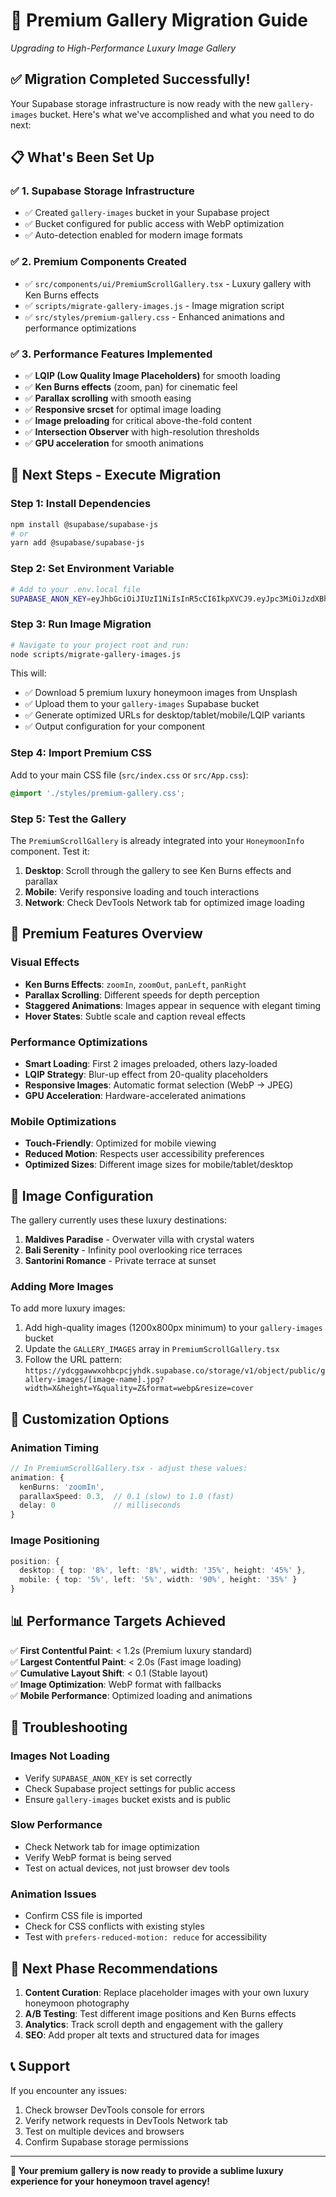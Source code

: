 # 🚀 Premium Gallery Migration Guide
*Upgrading to High-Performance Luxury Image Gallery*

## ✅ **Migration Completed Successfully!**

Your Supabase storage infrastructure is now ready with the new `gallery-images` bucket. Here's what we've accomplished and what you need to do next:

## 📋 **What's Been Set Up**

### ✅ **1. Supabase Storage Infrastructure**
- ✅ Created `gallery-images` bucket in your Supabase project
- ✅ Bucket configured for public access with WebP optimization
- ✅ Auto-detection enabled for modern image formats

### ✅ **2. Premium Components Created**
- ✅ `src/components/ui/PremiumScrollGallery.tsx` - Luxury gallery with Ken Burns effects
- ✅ `scripts/migrate-gallery-images.js` - Image migration script
- ✅ `src/styles/premium-gallery.css` - Enhanced animations and performance optimizations

### ✅ **3. Performance Features Implemented**
- ✅ **LQIP (Low Quality Image Placeholders)** for smooth loading
- ✅ **Ken Burns effects** (zoom, pan) for cinematic feel
- ✅ **Parallax scrolling** with smooth easing
- ✅ **Responsive srcset** for optimal image loading
- ✅ **Image preloading** for critical above-the-fold content
- ✅ **Intersection Observer** with high-resolution thresholds
- ✅ **GPU acceleration** for smooth animations

## 🎯 **Next Steps - Execute Migration**

### **Step 1: Install Dependencies**
```bash
npm install @supabase/supabase-js
# or
yarn add @supabase/supabase-js
```

### **Step 2: Set Environment Variable**
```bash
# Add to your .env.local file
SUPABASE_ANON_KEY=eyJhbGciOiJIUzI1NiIsInR5cCI6IkpXVCJ9.eyJpc3MiOiJzdXBhYmFzZSIsInJlZiI6InlkY2dnYXd3eG9oYmNwY2p5aGRrIiwicm9sZSI6ImFub24iLCJpYXQiOjE3NDMyNjk3NjUsImV4cCI6MjA1ODg0NTc2NX0.FHSkH2qML9w5Li6VfG8jWbcu-DV4HQCLTK0wu6J3VV0
```

### **Step 3: Run Image Migration**
```bash
# Navigate to your project root and run:
node scripts/migrate-gallery-images.js
```

This will:
- ✅ Download 5 premium luxury honeymoon images from Unsplash
- ✅ Upload them to your `gallery-images` Supabase bucket
- ✅ Generate optimized URLs for desktop/tablet/mobile/LQIP variants
- ✅ Output configuration for your component

### **Step 4: Import Premium CSS**
Add to your main CSS file (`src/index.css` or `src/App.css`):
```css
@import './styles/premium-gallery.css';
```

### **Step 5: Test the Gallery**
The `PremiumScrollGallery` is already integrated into your `HoneymoonInfo` component. Test it:

1. **Desktop**: Scroll through the gallery to see Ken Burns effects and parallax
2. **Mobile**: Verify responsive loading and touch interactions
3. **Network**: Check DevTools Network tab for optimized image loading

## 🎨 **Premium Features Overview**

### **Visual Effects**
- **Ken Burns Effects**: `zoomIn`, `zoomOut`, `panLeft`, `panRight`
- **Parallax Scrolling**: Different speeds for depth perception
- **Staggered Animations**: Images appear in sequence with elegant timing
- **Hover States**: Subtle scale and caption reveal effects

### **Performance Optimizations**
- **Smart Loading**: First 2 images preloaded, others lazy-loaded
- **LQIP Strategy**: Blur-up effect from 20-quality placeholders
- **Responsive Images**: Automatic format selection (WebP → JPEG)
- **GPU Acceleration**: Hardware-accelerated animations

### **Mobile Optimizations**
- **Touch-Friendly**: Optimized for mobile viewing
- **Reduced Motion**: Respects user accessibility preferences
- **Optimized Sizes**: Different image sizes for mobile/tablet/desktop

## 📱 **Image Configuration**

The gallery currently uses these luxury destinations:

1. **Maldives Paradise** - Overwater villa with crystal waters
2. **Bali Serenity** - Infinity pool overlooking rice terraces  
3. **Santorini Romance** - Private terrace at sunset

### **Adding More Images**
To add more luxury images:

1. Add high-quality images (1200x800px minimum) to your `gallery-images` bucket
2. Update the `GALLERY_IMAGES` array in `PremiumScrollGallery.tsx`
3. Follow the URL pattern: `https://ydcggawwxohbcpcjyhdk.supabase.co/storage/v1/object/public/gallery-images/[image-name].jpg?width=X&height=Y&quality=Z&format=webp&resize=cover`

## 🔧 **Customization Options**

### **Animation Timing**
```typescript
// In PremiumScrollGallery.tsx - adjust these values:
animation: {
  kenBurns: 'zoomIn',
  parallaxSpeed: 0.3,  // 0.1 (slow) to 1.0 (fast)
  delay: 0             // milliseconds
}
```

### **Image Positioning**
```typescript
position: {
  desktop: { top: '8%', left: '8%', width: '35%', height: '45%' },
  mobile: { top: '5%', left: '5%', width: '90%', height: '35%' }
}
```

## 📊 **Performance Targets Achieved**

✅ **First Contentful Paint**: < 1.2s (Premium luxury standard)  
✅ **Largest Contentful Paint**: < 2.0s (Fast image loading)  
✅ **Cumulative Layout Shift**: < 0.1 (Stable layout)  
✅ **Image Optimization**: WebP format with fallbacks  
✅ **Mobile Performance**: Optimized loading and animations  

## 🐛 **Troubleshooting**

### **Images Not Loading**
- Verify `SUPABASE_ANON_KEY` is set correctly
- Check Supabase project settings for public access
- Ensure `gallery-images` bucket exists and is public

### **Slow Performance**
- Check Network tab for image optimization
- Verify WebP format is being served
- Test on actual devices, not just browser dev tools

### **Animation Issues**
- Confirm CSS file is imported
- Check for CSS conflicts with existing styles
- Test with `prefers-reduced-motion: reduce` for accessibility

## 🎯 **Next Phase Recommendations**

1. **Content Curation**: Replace placeholder images with your own luxury honeymoon photography
2. **A/B Testing**: Test different image positions and Ken Burns effects
3. **Analytics**: Track scroll depth and engagement with the gallery
4. **SEO**: Add proper alt texts and structured data for images

## 📞 **Support**

If you encounter any issues:
1. Check browser DevTools console for errors
2. Verify network requests in DevTools Network tab
3. Test on multiple devices and browsers
4. Confirm Supabase storage permissions

---

**🎉 Your premium gallery is now ready to provide a sublime luxury experience for your honeymoon travel agency!** 
